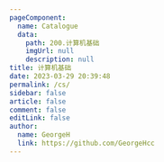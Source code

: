 ```yaml
---
pageComponent: 
  name: Catalogue
  data: 
    path: 200.计算机基础
    imgUrl: null
    description: null
title: 计算机基础
date: 2023-03-29 20:39:48
permalink: /cs/
sidebar: false
article: false
comment: false
editLink: false
author: 
  name: GeorgeH
  link: https://github.com/GeorgeHcc
---
```

